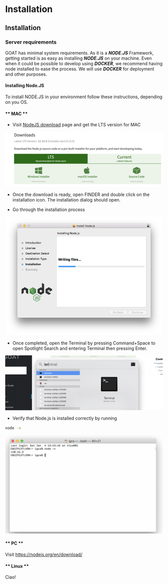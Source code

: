 # Installation

## Installation

### Server requirements

GOAT has minimal system requirements. As it is a **_NODE.JS_** Framework, getting started is as easy as installing **_NODE.JS_** on your machine. Even when it could be possible to develop using **_DOCKER_**, we recommend having node installed to ease the process. We will use **_DOCKER_** for deployment and other purposes.

#### Installing Node.JS

To install NODE.JS in your environment follow these instructions, depending on you OS.

<!-- tabs:start -->

#### ** MAC **

- Visit [NodeJS download](https://nodejs.org/en/download/) page and get the LTS version for MAC

![alt text](imgs/NodeInstall.png "Select your node version")

- Once the download is ready, open FINDER and double click on the installation icon. The installation dialog should open.

- Go through the installation process

![alt text](imgs/NodeInstallMac.png "Installation Process")

- Once completed, open the Terminal by pressing Command+Space to open Spotlight Search and entering Terminal then pressing Enter.

![alt text](imgs/NodeInstall-terminal.png "Open the Terminal")

- Verify that Node.js is installed correctly by running

```bash
node -v
```

![alt text](imgs/NodeInstall-verify.png "Verify installation")

#### ** PC **

Visit https://nodejs.org/en/download/

#### ** Linux **

Ciao!

<!-- tabs:end -->
